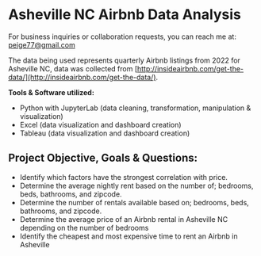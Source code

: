 # Asheville NC Airbnb Data Analysis

For business inquiries or collaboration requests, you can reach me at: peige77@gmail.com

The data being used represents quarterly Airbnb listings from 2022 for Asheville NC, data was collected from [http://insideairbnb.com/get-the-data/](http://insideairbnb.com/get-the-data/).

**Tools & Software utilized:**

- Python with JupyterLab (data cleaning, transformation, manipulation & visualization)
- Excel (data visualization and dashboard creation)
- Tableau (data visualization and dashboard creation)

## Project Objective, Goals & Questions:
- Identify which factors have the strongest correlation with price.
- Determine the average nightly rent based on the number of; bedrooms, beds, bathrooms, and zipcode.
- Determine the number of rentals available based on; bedrooms, beds, bathrooms, and zipcode.
- Determine the average price of an Airbnb rental in Asheville NC depending on the number of bedrooms
- Identify the cheapest and most expensive time to rent an Airbnb in Asheville
